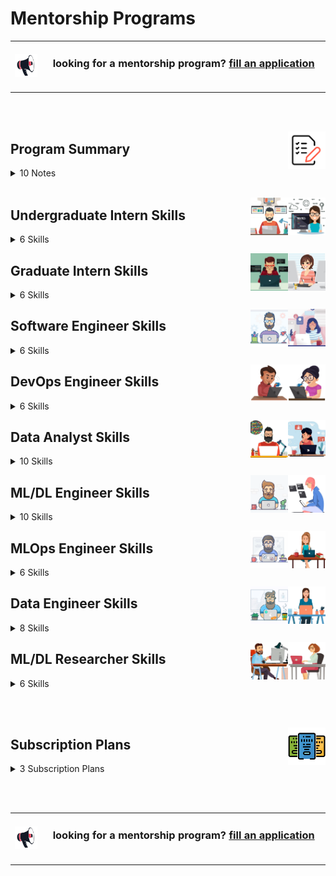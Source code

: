 # Mentorship Programs

<table>
    <tbody>
<tr>
<td align="center" width="10%"><a href="https://forms.gle/3rRZLvBtCusJZd6k9"><img src="/icons/announcement.png" width="100%"></img></a></td>
<td align="center" width="90%"><h3>looking for a mentorship program? <a href="https://forms.gle/3rRZLvBtCusJZd6k9">fill an application</a></h3><br></td>
</tr>
    </tbody>
</table>

<br><br>


<a href="/Mentorship-Programs/README.md"><img align="right" width="60" src="/icons/agenda.png"></img></a>

## Program Summary

<details>
<summary>10 Notes</summary>
<table>
    <tbody>
        <tr>
<td width="250px" align="left">01- Eligibility</td>
<td width="750px" align="left">Open to final-year bachelor's students, master's students, and junior to mid-level engineers with less than five years of experience.</td>
        </tr>
        <tr>
<td align="left">02- Job Titles & Skills</td>
<td align="left">The program consists of 8 job titles, each containing 8 key skills. Mentees can select only the job titles and skills that interest them.</td>
        </tr>
        <tr>
<td align="left">03- Skill Duration</td>
<td align="left">Each skill module lasts 4, or 8 weeks, based on the mentee’s availability and experience. The standard duration is 4 weeks.</td>
        </tr>
        <tr>
<td align="left">04- Job Title Duration</td>
<td align="left">Completing an entire job title takes 8, or 16 months, depending on the skill durations chosen.</td>
        </tr>
        <tr>
<td align="left">05- Break Flexibility</td>
<td align="left">Mentees can take breaks between skills for personal reasons or other commitments.</td>
        </tr>
        <tr>
<td align="left">06- Hands-On Learning</td>
<td align="left">Each skill includes educational projects, case studies, or problem-solving tasks that mentees must complete and submit.</td>
        </tr>
        <tr>
<td align="left">07- Profile Building</td>
<td align="left">Practical work contributes to building a strong professional portfolio showcasing applied expertise.</td>
        </tr>
        <tr>
<td align="left">08- Theoretical Support</td>
<td align="left">In addition to hands-on experience, mentees have access to courses, resources, and textbooks to deepen their understanding.</td>
        </tr>
        <tr>
<td align="left">09- Career Support</td>
<td align="left">After completing a job title's skills, mentees receive CV enhancement support and a mock interview to prepare for real-world opportunities.</td>
        </tr>
        <tr>
<td align="left">10- Personalized Learning</td>
<td align="left">The program adapts to the mentee’s pace, interests, and professional goals.</td>
        </tr>
    </tbody>
</table>
</details>

<br>

<a href="/Mentorship-Programs/README.md"><img align="right" width="60" src="/Interview-Preparation/logos/emp02.png"></img></a>
<a href="/Mentorship-Programs/README.md"><img align="right" width="60" src="/Interview-Preparation/logos/emp01.png"></img></a>

## Undergraduate Intern Skills

<details>
<summary>6 Skills</summary>
<table>
    <tbody>
        <tr>
<td width="500px" align="left">
<h3 align="left">01  Programming Language (C/C++/C#/Java)</h3>
* Introduction to Programming Paradigms, Setting Up the Development Environment, Data Types, Variables, and Constants, Operators and Expressions, Conditional Statements and Loops, Functions and Procedures, Arrays and String Handling, Pointers and References, Structures, Classes and Objects, Dynamic Memory Allocation and Garbage Collection, Recursion in Programming, Standard Libraries and API Usage, Introduction to OOP Concepts, Debugging and Code Optimization Techniques
<br><br>
<a href="/Mentorship-Programs/README.md"><img align="right" width="40" src="/logos/java.png"></img></a>
<a href="/Mentorship-Programs/README.md"><img align="right" width="40" src="/logos/csharp.png"></img></a>
<a href="/Mentorship-Programs/README.md"><img align="right" width="40" src="/logos/cpp.png"></img></a>
<a href="/Mentorship-Programs/README.md"><img align="right" width="40" src="/logos/c.png"></img></a>
<br><br><br>

* 8 <a href="/Software-Engineering-Educational-Projects/README.md">Educational Projects</a> (Multiplayer Games, Data Structure Libraries) 20+ Tasks per Project
* Skills {Player Interaction, Game Loop Implementation, State Management, User Input Handling, Debugging Techniques, Testing and Quality Assurance}
* Skills {Multiplayer Game Design, Matchmaking Algorithms, User Interface (UI) Design for Multiple Players, Scoring and Leaderboards Implementation, Debugging and Profiling Tools, Testing and Quality Assurance} <br>
<a href="/Software-Engineering-Educational-Projects/README.md"><img align="right" width="40" src="/Software-Engineering-Educational-Projects/logos/multiplayer-games.png"></img></a>
<a href="/Software-Engineering-Educational-Projects/README.md"><img align="right" width="40" src="/Software-Engineering-Educational-Projects/logos/data-structure-libraries.png"></img></a>
<br>

* 4 <a href="/Problem-Solving-Training/level-1/README.md">Problem Solving Phases</a> (HackerRank OJ Phases, LeetCode OJ Phases) 100+ Problems per Phase
* Skills {Arrays and Strings, Functions and Libraries, Implementation, Bit Manipulation, Math, String, Easy Problems} <br>
<a href="/Problem-Solving-Training/level-1/README.md"><img align="right" width="40" src="/Problem-Solving-Training/logos/hackerrank.png"></img></a>
<a href="/Problem-Solving-Training/level-1/README.md"><img align="right" width="40" src="/Problem-Solving-Training/logos/leetcode.png"></img></a>
<br>

* YouTube Courses<br> 
* <a href="/eLearning-Platform-Resources/freecodecamp-courses.md">freeCodeCamp Courses</a><br> 
* <a href="/eLearning-Platform-Resources/coursera-specializations.md">Coursera Courses</a><br> 
* Udemy Courses <br> 
</td>


<td width="500px" align="left">
<h3 align="left">02  Object-Oriented Programming</h3>
* Introduction to Object-Oriented Concepts, Classes and Objects: Structure and Syntax, Constructors and Destructors, Encapsulation and Data Hiding, Inheritance and Its Types, Method Overloading and Overriding, Polymorphism: Compile-time and Runtime, Abstraction and Abstract Classes, Interfaces and Multiple Inheritance, Static Members and Methods, Association, Aggregation, and Composition, Collections and Generic Classes, File Handling with Object Streams, Exception and Error Handling
<br><br>
<a href="/Mentorship-Programs/README.md"><img align="right" width="40" src="/logos/object-oriented-programming.png"></img></a>
<a href="/Mentorship-Programs/README.md"><img align="right" width="40" src="/logos/java.png"></img></a>
<a href="/Mentorship-Programs/README.md"><img align="right" width="40" src="/logos/csharp.png"></img></a>
<a href="/Mentorship-Programs/README.md"><img align="right" width="40" src="/logos/cpp.png"></img></a>
<a href="/Mentorship-Programs/README.md"><img align="right" width="40" src="/logos/c.png"></img></a>
<br><br><br>

* 8 <a href="/Software-Engineering-Educational-Projects/README.md">Educational Projects</a> (Multiplayer Games, Data Structure Libraries) 20+ Tasks per Project
* Skills {Player Interaction, Game Loop Implementation, State Management, User Input Handling, Debugging Techniques, Testing and Quality Assurance}
* Skills {Multiplayer Game Design, Matchmaking Algorithms, User Interface (UI) Design for Multiple Players, Scoring and Leaderboards Implementation, Debugging and Profiling Tools, Testing and Quality Assurance} <br>
<a href="/Software-Engineering-Educational-Projects/README.md"><img align="right" width="40" src="/Software-Engineering-Educational-Projects/logos/multiplayer-games.png"></img></a>
<a href="/Software-Engineering-Educational-Projects/README.md"><img align="right" width="40" src="/Software-Engineering-Educational-Projects/logos/data-structure-libraries.png"></img></a>
<br>

* 4 <a href="/Problem-Solving-Training/level-1/README.md">Problem Solving Phases</a> (HackerRank OJ Phases, LeetCode OJ Phases) 100+ Problems per Phase
* Skills {Arrays and Strings, Functions and Libraries, Implementation, Bit Manipulation, Math, String, Easy Problems} <br>
<a href="/Problem-Solving-Training/level-1/README.md"><img align="right" width="40" src="/Problem-Solving-Training/logos/hackerrank.png"></img></a>
<a href="/Problem-Solving-Training/level-1/README.md"><img align="right" width="40" src="/Problem-Solving-Training/logos/leetcode.png"></img></a>
<br>

* YouTube Courses <br> 
* <a href="/eLearning-Platform-Resources/freecodecamp-courses.md">freeCodeCamp Courses</a><br> 
* <a href="/eLearning-Platform-Resources/coursera-specializations.md">Coursera Courses</a><br> 
* Udemy Courses <br> 
</td>
        </tr>
        <tr>
<td width="500px" align="left">
<h3 align="left">03  Linear Data Structures</h3>
* Introduction to Linear Data Structures, 
Arrays: Operations and Implementation, Strings as Linear Data Structures, Linked Lists: Singly, Doubly and Circular Linked Lists, Stack: Array and Linked List Implementations, Queue: Array and Linked List Implementations, Circular Queue and Double-Ended Queue (Deque), Complexity Analysis of Linear Data Structures, Memory Management in Linear Structures, Recursion in Linear Data Structures
<br><br>
<a href="/Mentorship-Programs/README.md"><img align="right" width="40" src="/logos/data-structures.png"></img></a>
<a href="/Mentorship-Programs/README.md"><img align="right" width="40" src="/logos/java.png"></img></a>
<a href="/Mentorship-Programs/README.md"><img align="right" width="40" src="/logos/csharp.png"></img></a>
<a href="/Mentorship-Programs/README.md"><img align="right" width="40" src="/logos/cpp.png"></img></a>
<a href="/Mentorship-Programs/README.md"><img align="right" width="40" src="/logos/c.png"></img></a>
<br><br><br>

* 8 <a href="/Software-Engineering-Educational-Projects/README.md">Educational Projects</a> (Multiplayer Games, Data Structure Libraries) 20+ Tasks per Project
* Skills {Data Structures, Abstract Data Types (ADTs), Algorithms, Complexity Analysis (Big O Notation), Memory Management, Modular Programming, Unit Testing, Code Documentation, Library Design Principles, Performance Optimization}
* Skills {Complex Data Structures and Algorithms, Data Structure and Algorithms Optimization, Memory Management Techniques, Complexity Analysis, Testing and Benchmarking, Documentation of Complex Structures}
<a href="/Software-Engineering-Educational-Projects/README.md"><img align="right" width="40" src="/Software-Engineering-Educational-Projects/logos/multiplayer-games.png"></img></a>
<a href="/Software-Engineering-Educational-Projects/README.md"><img align="right" width="40" src="/Software-Engineering-Educational-Projects/logos/data-structure-libraries.png"></img></a>
<br>

* 4 <a href="/Problem-Solving-Training/level-2/README.md">Problem Solving Phases</a> (HackerRank OJ Phases, LeetCode OJ Phases) 100+ Problems per Phase
* Skills {Array and Linked List, Stack and Queue, Binary Tree, Strings, Bit Manipulation, Implementation. Warmup and Recursion, Sorting, Search, Math Fundamentals, Queue and Deque, Heap Tree, Hash Table, Binary Search, Sorting, Greedy, Breadth/Depth First Search, Graph, Backtracking} <br>
<a href="/Problem-Solving-Training/level-2/README.md"><img align="right" width="40" src="/Problem-Solving-Training/logos/hackerrank.png"></img></a>
<a href="/Problem-Solving-Training/level-2/README.md"><img align="right" width="40" src="/Problem-Solving-Training/logos/leetcode.png"></img></a>
<br>

* YouTube Courses <br> 
* <a href="/eLearning-Platform-Resources/freecodecamp-courses.md">freeCodeCamp Courses</a><br> 
* <a href="/eLearning-Platform-Resources/coursera-specializations.md">Coursera Courses</a><br> 
* Udemy Courses <br> 
</td>


<td width="500px" align="left">
<h3 align="left">04  Non-Linear Data Structures</h3>
* Introduction to Non-Linear Data Structures, Trees: Basic Terminologies and Types, Binary Tree: Structure, Traversals (Pre, In, Post-Order), Binary Search Tree (BST): Insertion, Deletion, Search, AVL Tree, Red Black Tree: Balancing, Rotations, Heaps: Max-Heap, Min-Heap, Trie Data Structure and Applications, Introduction to Graph Theory and Representations, Depth-First Search (DFS) and Breadth-First Search (BFS), Applications of Trees and Graphs, Disjoint Set (Union-Find) 
<br><br>
<a href="/Mentorship-Programs/README.md"><img align="right" width="40" src="/logos/data-structures.png"></img></a>
<a href="/Mentorship-Programs/README.md"><img align="right" width="40" src="/logos/java.png"></img></a>
<a href="/Mentorship-Programs/README.md"><img align="right" width="40" src="/logos/csharp.png"></img></a>
<a href="/Mentorship-Programs/README.md"><img align="right" width="40" src="/logos/cpp.png"></img></a>
<a href="/Mentorship-Programs/README.md"><img align="right" width="40" src="/logos/c.png"></img></a>
<br><br><br>

* 8 <a href="/Software-Engineering-Educational-Projects/README.md">Educational Projects</a> (Multiplayer Games, Data Structure Libraries) 20+ Tasks per Project
* Skills {Data Structures, Abstract Data Types (ADTs), Algorithms, Complexity Analysis (Big O Notation), Memory Management, Modular Programming, Unit Testing, Code Documentation, Library Design Principles, Performance Optimization}
* Skills {Complex Data Structures and Algorithms, Data Structure and Algorithms Optimization, Memory Management Techniques, Complexity Analysis, Testing and Benchmarking, Documentation of Complex Structures}
<a href="/Software-Engineering-Educational-Projects/README.md"><img align="right" width="40" src="/Software-Engineering-Educational-Projects/logos/multiplayer-games.png"></img></a>
<a href="/Software-Engineering-Educational-Projects/README.md"><img align="right" width="40" src="/Software-Engineering-Educational-Projects/logos/data-structure-libraries.png"></img></a>
<br>

* 4 <a href="/Problem-Solving-Training/level-2/README.md">Problem Solving Phases</a> (HackerRank OJ Phases, LeetCode OJ Phases) 100+ Problems per Phase
* Skills {Array and Linked List, Stack and Queue, Binary Tree, Strings, Bit Manipulation, Implementation. Warmup and Recursion, Sorting, Search, Math Fundamentals, Queue and Deque, Heap Tree, Hash Table, Binary Search, Sorting, Greedy, Breadth/Depth First Search, Graph, Backtracking} <br>
<a href="/Problem-Solving-Training/level-2/README.md"><img align="right" width="40" src="/Problem-Solving-Training/logos/hackerrank.png"></img></a>
<a href="/Problem-Solving-Training/level-2/README.md"><img align="right" width="40" src="/Problem-Solving-Training/logos/leetcode.png"></img></a>
<br>

* YouTube Courses <br> 
* <a href="/eLearning-Platform-Resources/freecodecamp-courses.md">freeCodeCamp Courses</a><br> 
* <a href="/eLearning-Platform-Resources/coursera-specializations.md">Coursera Courses</a><br> 
* Udemy Courses <br> 
</td>
        </tr>
        <tr>
<td width="500px" align="left">
<h3 align="left">05  Basic Algorithms Analysis & Design</h3>
* Introduction to Algorithms and Their Classifications, Time and Space Complexity: Big O, Ω, Θ Notations, Recursion and Recursive Algorithm Analysis, Divide and Conquer Approach, Sorting Algorithms: Bubble, Selection, Insertion, Advanced Sorting: Merge Sort, Quick Sort, Heap Sort, Searching Algorithms: Linear and Binary Search, Hashing Techniques and Collision Handling, Greedy Algorithms: Basics and Examples, Dynamic Programming: Principle and Examples, Backtracking: Concepts and Classic Problems, Branch and Bound Technique, Algorithm Design Strategies Overview, Complexity Classes: P, NP, NP-Complete, NP-Hard
<br><br>
<a href="/Mentorship-Programs/README.md"><img align="right" width="40" src="/logos/algorithms-analysis.png"></img></a>
<a href="/Mentorship-Programs/README.md"><img align="right" width="40" src="/logos/java.png"></img></a>
<a href="/Mentorship-Programs/README.md"><img align="right" width="40" src="/logos/csharp.png"></img></a>
<a href="/Mentorship-Programs/README.md"><img align="right" width="40" src="/logos/cpp.png"></img></a>
<a href="/Mentorship-Programs/README.md"><img align="right" width="40" src="/logos/c.png"></img></a>
<br><br><br>

* 8 <a href="/Software-Engineering-Educational-Projects/README.md">Educational Projects</a> (Algorithmic Quest Games) 20+ Tasks per Project
* Skills {Player Interaction, Game Loop Implementation, State Management, User Input Handling, Debugging Techniques, Testing and Quality Assurance}
* Skills {Algorithm Design and Analysis, Puzzle and Challenge Creation, Game Mechanics Implementation, User Interface (UI) Design for Quests, Randomization Techniques, Game State Management, Feedback Mechanisms, Testing and Debugging Techniques}
<a href="/Software-Engineering-Educational-Projects/README.md"><img align="right" width="40" src="/Software-Engineering-Educational-Projects/logos/multiplayer-games.png"></img></a>
<a href="/Software-Engineering-Educational-Projects/README.md"><img align="right" width="40" src="/Software-Engineering-Educational-Projects/logos/algorithmic-quest-games.png"></img></a>
<br>

* 4 <a href="/Problem-Solving-Training/level-3/README.md">Problem Solving Phases</a> (HackerRank OJ Phases, LeetCode OJ Phases) 100+ Problems per Phase
* Skills {Number Theory, Combinatorics, Algebra, Geometry, Probability, Graph Theory, Greedy, Dynamic Programming, Implementation, Binary Search, Sorting, Breadth First Search, Depth First Search, Backtracking, String} <br>
<a href="/Problem-Solving-Training/level-3/README.md"><img align="right" width="40" src="/Problem-Solving-Training/logos/hackerrank.png"></img></a>
<a href="/Problem-Solving-Training/level-3/README.md"><img align="right" width="40" src="/Problem-Solving-Training/logos/leetcode.png"></img></a>
<br>

* YouTube Courses <br> 
* <a href="/eLearning-Platform-Resources/freecodecamp-courses.md">freeCodeCamp Courses</a><br> 
* <a href="/eLearning-Platform-Resources/coursera-specializations.md">Coursera Courses</a><br> 
* Udemy Courses <br> 
</td>


<td width="500px" align="left">
<h3 align="left">06  Graph Algorithms Analysis & Design</h3>
* Introduction to Graph Theory and Terminologies, Graph Representation Techniques (Matrix, List, Edge List), Depth-First Search (DFS) with Applications, Breadth-First Search (BFS) with Applications, Topological Sorting of Directed Acyclic Graphs (DAG), Minimum Spanning Trees: Kruskal's and Prim's Algorithms, Dijkstra's Algorithm for Single Source Shortest Path, Bellman-Ford Algorithm and Negative Weights, Floyd-Warshall Algorithm for All-Pairs Shortest Path, A* Search Algorithm, Network Flow Algorithms: Ford-Fulkerson Method, Strongly Connected Components, Articulation Points and Bridges in Graphs, Disjoint Set (Union-Find) 
<br><br>
<a href="/Mentorship-Programs/README.md"><img align="right" width="40" src="/logos/algorithms-analysis.png"></img></a>
<a href="/Mentorship-Programs/README.md"><img align="right" width="40" src="/logos/java.png"></img></a>
<a href="/Mentorship-Programs/README.md"><img align="right" width="40" src="/logos/csharp.png"></img></a>
<a href="/Mentorship-Programs/README.md"><img align="right" width="40" src="/logos/cpp.png"></img></a>
<a href="/Mentorship-Programs/README.md"><img align="right" width="40" src="/logos/c.png"></img></a>
<br><br><br>

* 8 <a href="/Software-Engineering-Educational-Projects/README.md">Educational Projects</a> (Algorithmic Quest Games) 20+ Tasks per Project
* Skills {Player Interaction, Game Loop Implementation, State Management, User Input Handling, Debugging Techniques, Testing and Quality Assurance}
* Skills {Algorithm Design and Analysis, Puzzle and Challenge Creation, Game Mechanics Implementation, User Interface (UI) Design for Quests, Randomization Techniques, Game State Management, Feedback Mechanisms, Testing and Debugging Techniques}
<a href="/Software-Engineering-Educational-Projects/README.md"><img align="right" width="40" src="/Software-Engineering-Educational-Projects/logos/multiplayer-games.png"></img></a>
<a href="/Software-Engineering-Educational-Projects/README.md"><img align="right" width="40" src="/Software-Engineering-Educational-Projects/logos/algorithmic-quest-games.png"></img></a>
<br>

* 4 <a href="/Problem-Solving-Training/level-3/README.md">Problem Solving Phases</a> (HackerRank OJ Phases, LeetCode OJ Phases) 100+ Problems per Phase
* Skills {Number Theory, Combinatorics, Algebra, Geometry, Probability, Graph Theory, Greedy, Dynamic Programming, Implementation, Binary Search, Sorting, Breadth First Search, Depth First Search, Backtracking, String} <br>
<a href="/Problem-Solving-Training/level-3/README.md"><img align="right" width="40" src="/Problem-Solving-Training/logos/hackerrank.png"></img></a>
<a href="/Problem-Solving-Training/level-3/README.md"><img align="right" width="40" src="/Problem-Solving-Training/logos/leetcode.png"></img></a>
<br>

* YouTube Courses <br> 
* <a href="/eLearning-Platform-Resources/freecodecamp-courses.md">freeCodeCamp Courses</a><br> 
* <a href="/eLearning-Platform-Resources/coursera-specializations.md">Coursera Courses</a><br> 
* Udemy Courses <br> 
</td>
        </tr>
    </tbody>
</table>
</details>


<a href="/Mentorship-Programs/README.md"><img align="right" width="60" src="/Interview-Preparation/logos/emp06.png"></img></a>
<a href="/Mentorship-Programs/README.md"><img align="right" width="60" src="/Interview-Preparation/logos/emp05.png"></img></a>

## Graduate Intern Skills

<details>
<summary>6 Skills</summary>
<table>
    <tbody>
        <tr>
<td width="500px" align="left">
<h3 align="left">01  Operating Systems & Bash Scripting</h3>
* Processes, Threads, Scheduling, Memory Management, Virtual Memory, File Systems, I/O Management, Multitasking, Shell Commands, Bash Scripts. <br> 
<br>
* 8 <a href="/Software-Engineering-Educational-Projects/README.md">Educational Projects</a> (Operating System and Parallel Computing Apps)<br> 
* YouTube Courses <br> 
* <a href="/eLearning-Platform-Resources/freecodecamp-courses.md">freeCodeCamp Courses</a><br> 
* <a href="/eLearning-Platform-Resources/coursera-specializations.md">Coursera Courses</a><br> 
* Udemy Courses <br> 
</td>
<td width="500px" align="left">
<h3 align="left">02  Parallel Processing and Computing</h3>
* Concurrency, Threads, Locks, GPU, Synchronization, Parallelism, Multithreading, Multiprocessing, Distributed Computing, Load Balancing, Task Scheduling. <br> 
<br>
* 8 <a href="/Software-Engineering-Educational-Projects/README.md">Educational Projects</a> (Operating System and Parallel Computing Apps)<br> 
* YouTube Courses <br> 
* <a href="/eLearning-Platform-Resources/freecodecamp-courses.md">freeCodeCamp Courses</a><br> 
* <a href="/eLearning-Platform-Resources/coursera-specializations.md">Coursera Courses</a><br> 
* Udemy Courses <br> 
</td>
        </tr>
        <tr>
<td width="500px" align="left">
<h3 align="left">03  Graphical User Interface (GUI)</h3>
* GUI Concepts, Windows, Icons, Menus, Pointers (WIMP), Event-Driven Programming, Widgets & Controls, Buttons, Labels, Text Fields, Dialog Boxes & Tooltips, Menus & Toolbars, Tabs & Panels, Forms & Input Validation, Event Handling, State Management, Drawing & Rendering, Animation & Transitions. <br> 
<br>
* 8 <a href="/Software-Engineering-Educational-Projects/README.md">Educational Projects</a> (Multiplayer Games, Algorithmic Quest Games, Operating System and Parallel Computing Apps)<br> 
* YouTube Courses <br> 
* <a href="/eLearning-Platform-Resources/freecodecamp-courses.md">freeCodeCamp Courses</a><br> 
* <a href="/eLearning-Platform-Resources/coursera-specializations.md">Coursera Courses</a><br> 
* Udemy Courses <br> 
</td>
<td width="500px" align="left">
<h3 align="left">04  Unit Testing and Package Manager</h3>
* Test-driven development (TDD),  test suites, assertions, mocking, stubbing, fixtures, test coverage, regression testing, edge cases, black-box testing, white-box testing, integration testing, frameworks (JUnit, PyTest, Mocha, Jest, NUnit), automated testing, debugging. <br> 
<br>
* 8 <a href="/Software-Engineering-Educational-Projects/README.md">Educational Projects</a> (Multiplayer Games, Algorithmic Quest Games, Operating System and Parallel Computing Apps)<br> 
* YouTube Courses <br> 
* <a href="/eLearning-Platform-Resources/freecodecamp-courses.md">freeCodeCamp Courses</a><br> 
* <a href="/eLearning-Platform-Resources/coursera-specializations.md">Coursera Courses</a><br> 
* Udemy Courses <br> 
</td>
        </tr>
        <tr>
<td width="500px" align="left">
<h3 align="left">05  SQL/NoSQL Databases Fundamentals</h3>
* Relational databases, SQL, NoSQL, CRUD, indexing, normalization, denormalization, joins, stored procedures, views, triggers, partitioning, replication, sharding, backup, recovery, query optimization, performance tuning, database engines. <br> 
<br>
* 8 <a href="/Software-Engineering-Educational-Projects/README.md">Educational Projects</a> (Object-Oriented and Database Systems Apps)<br> 
* YouTube Courses <br> 
* <a href="/eLearning-Platform-Resources/freecodecamp-courses.md">freeCodeCamp Courses</a><br> 
* <a href="/eLearning-Platform-Resources/coursera-specializations.md">Coursera Courses</a><br> 
* Udemy Courses <br> 
</td>
<td width="500px" align="left">
<h3 align="left">06  Database Design Fundamentals</h3>
* Entity-relationship (ER) diagrams, schemas, tables, attributes, primary keys, foreign keys, composite keys, normalization forms, relationships, constraints, data modeling, data integrity, cascading updates/deletes, indexing strategies, performance considerations. <br> 
<br>
* 8 <a href="/Software-Engineering-Educational-Projects/README.md">Educational Projects</a> (Object-Oriented and Database Systems Apps)<br> 
* YouTube Courses <br> 
* <a href="/eLearning-Platform-Resources/freecodecamp-courses.md">freeCodeCamp Courses</a><br> 
* <a href="/eLearning-Platform-Resources/coursera-specializations.md">Coursera Courses</a><br> 
* Udemy Courses <br> 
</td>
        </tr>
    </tbody>
</table>
</details>


<a href="/Mentorship-Programs/README.md"><img align="right" width="60" src="/Interview-Preparation/logos/emp10.png"></img></a>
<a href="/Mentorship-Programs/README.md"><img align="right" width="60" src="/Interview-Preparation/logos/emp09.png"></img></a>

## Software Engineer Skills

<details>
<summary>6 Skills</summary>
<table>
    <tbody>
        <tr>
<td width="500px" align="left">
<h3 align="left">01  Object-Oriented Design</h3>
* Design Principles, Design Patterns, UML Diagrams, Abstraction, Encapsulation, Inheritance, Polymorphism, Interface Design, Cohesion, Coupling, Dependency Injection, Architectural Patterns. <br> 
<br>
<br>
* 8 <a href="/Software-Engineering-Educational-Projects/README.md">Educational Projects</a> (Multiplayer Games, Algorithmic Quest Games, Operating System and Parallel Computing Apps)<br> 
* YouTube Courses <br> 
* <a href="/eLearning-Platform-Resources/freecodecamp-courses.md">freeCodeCamp Courses</a><br> 
* <a href="/eLearning-Platform-Resources/coursera-specializations.md">Coursera Courses</a><br> 
* Udemy Courses <br> 
</td>
<td width="500px" align="left">
<h3 align="left">02  Code Review and Refactoring</h3>
* Clean Code, Modularity, Readability, Code Smells, Dead Code Removal, Duplicate Code Elimination, Cyclomatic Complexity, Performance Improvement, Maintainability, Removing Technical Debt, Improving Architecture. <br> 
<br>
* 8 <a href="/Software-Engineering-Educational-Projects/README.md">Educational Projects</a> (Multiplayer Games, Algorithmic Quest Games, Operating System and Parallel Computing Apps)<br> 
* YouTube Courses <br> 
* <a href="/eLearning-Platform-Resources/freecodecamp-courses.md">freeCodeCamp Courses</a><br> 
* <a href="/eLearning-Platform-Resources/coursera-specializations.md">Coursera Courses</a><br> 
* Udemy Courses <br> 
</td>
        </tr>
        <tr>
<td width="500px" align="left">
<h3 align="left">03  Advanced Data Structures</h3>
* Tries, B/B+ Tree, K-D Tree, Treap Tree, Skip List, Interval Tree, Segment Tree, Binary Indexed Tree, Suffix Array, Suffix Tree, Suffix Automaton. <br> 
* 200+ Problems on: Linear and Non-linear DS, Strings, Dynamic Programming, Greedy, Graph Theory, Mathematics, Number Theory, Combinatorics, Geometry, Probability <br> 
<br>
* 8 <a href="/Software-Engineering-Educational-Projects/README.md">Educational Projects</a> (Data Structure Libraries, Advanced Data Structure Libraries)<br> 
* 4 <a href="/Problem-Solving-Training/level-4/README.md">Problem Solving Phases</a><br>
* YouTube Courses <br> 
* <a href="/eLearning-Platform-Resources/freecodecamp-courses.md">freeCodeCamp Courses</a><br> 
* <a href="/eLearning-Platform-Resources/coursera-specializations.md">Coursera Courses</a><br> 
* Udemy Courses <br> 
</td>
<td width="500px" align="left">
<h3 align="left">04  Advanced Algorithms Analysis & Design</h3>
* Dynamic Programming, Divide and Conquer, Greedy Algorithms, Backtracking, Geometric Algorithms, Graph Algorithms. <br> 
* 200+ Problems on: Array, Stack, Queue, Deque, Binary Tree, Heap Tree, Hash Table, Breadth/Depth First Search, Backtracking, Binary Search, Greedy, Bit Manipulation, Sorting, Math, String, Dynamic Programming. <br> 
<br>
* 8 <a href="/Software-Engineering-Educational-Projects/README.md">Educational Projects</a> (Data Structure Libraries, Advanced Data Structure Libraries)<br> 
* 4 <a href="/Problem-Solving-Training/level-4/README.md">Problem Solving Phases</a><br>
* YouTube Courses <br> 
* <a href="/eLearning-Platform-Resources/freecodecamp-courses.md">freeCodeCamp Courses</a><br> 
* <a href="/eLearning-Platform-Resources/coursera-specializations.md">Coursera Courses</a><br> 
* Udemy Courses <br> 
</td>
        </tr>
        <tr>
<td width="500px" align="left">
<h3 align="left">05  System Design Principles</h3>
* coming soon <br> 
<br>
</td>
<td width="500px" align="left">
<h3 align="left">06  Microservices Architecture Fundamentals</h3>
* coming soon <br> 
<br>
</td>
        </tr>
    </tbody>
</table>
</details>


<a href="/Mentorship-Programs/README.md"><img align="right" width="60" src="/Interview-Preparation/logos/emp12.png"></img></a>
<a href="/Mentorship-Programs/README.md"><img align="right" width="60" src="/Interview-Preparation/logos/emp11.png"></img></a>

## DevOps Engineer Skills

<details>
<summary>6 Skills</summary>
<table>
    <tbody>
        <tr>
<td width="500px" align="left">
<h3 align="left">01  Git and Shell Foundations</h3>
* Git Basics, Version History, Branches, Merge/Rebase Branch, Pull/Push Commits, Resolving Conflicts, File Management, File Content, Permissions, Networking, Process Management, Disk Management, Archiving. <br> 
<br>
* 8 <a href="/Software-Engineering-Educational-Projects/README.md">Educational Projects</a><br> 
* YouTube Courses <br> 
* <a href="/eLearning-Platform-Resources/freecodecamp-courses.md">freeCodeCamp Courses</a><br> 
* <a href="/eLearning-Platform-Resources/coursera-specializations.md">Coursera Courses</a><br> 
* <a href="/eLearning-Platform-Resources/google-specializations.md">Google Cloud Courses</a><br> 
* Udemy Courses <br> 
</td>
<td width="500px" align="left">
<h3 align="left">02  Docker and Kubernetes Foundations</h3>
* Foundations of Containerization and Virtualization, Docker Containers, Docker Images, Docker Compose, Deploying Software on Kubernetes, Data Engineering and MLOps, Networking in Docker and Kubernetes. <br> 
<br>
* 8 <a href="/Software-Engineering-Educational-Projects/README.md">Educational Projects</a><br> 
* YouTube Courses <br> 
* <a href="/eLearning-Platform-Resources/freecodecamp-courses.md">freeCodeCamp Courses</a><br> 
* <a href="/eLearning-Platform-Resources/coursera-specializations.md">Coursera Courses</a><br> 
* <a href="/eLearning-Platform-Resources/google-specializations.md">Google Cloud Courses</a><br> 
* Udemy Courses <br> 
</td>
        </tr>
        <tr>
<td width="500px" align="left">
<h3 align="left">03  Building APIs in C#/Java</h3>
* RESTful API Concepts, HTTP Methods (GET, POST, PUT, DELETE), Status Codes & Headers, Request/Response Cycle, Routing & Endpoints, URL Parameters & Query Strings, Request Parsing, JSON Serialization/Deserialization, Middleware & Hooks
Input Validation, Data Models & Schemas, Form Data & Multipart Handling, File Upload/Download, API Keys, JWT (JSON Web Tokens), OAuth2, Role-Based Access Control (RBAC), Unit/Integration Testing, API Testing Tools (Postman, curl, HTTPie), Swagger/OpenAPI Documentation, Caching & Rate Limiting, API Versioning, Environment Variables & Config, Containerization (Docker), CI/CD for API Deployment. <br> 
<br>
* 8 <a href="/Software-Engineering-Educational-Projects/README.md">Educational Projects</a><br> 
* YouTube Courses <br> 
* <a href="/eLearning-Platform-Resources/freecodecamp-courses.md">freeCodeCamp Courses</a><br> 
* <a href="/eLearning-Platform-Resources/coursera-specializations.md">Coursera Courses</a><br> 
* <a href="/eLearning-Platform-Resources/google-specializations.md">Google Cloud Courses</a><br> 
* Udemy Courses <br> 
</td>
<td width="500px" align="left">
<h3 align="left">04  Software Engineering in Production</h3>
* Reliability & Availability, Scalability & Performance, Maintainability & Observability, Backward Compatibility, Fault Tolerance, Microservices Architecture, Monolith vs Distributed Systems, API Design (REST/gRPC), Design Patterns, Service-Oriented Architecture (SOA), Infrastructure as Code (Terraform, CloudFormation), Containerization (Docker), Orchestration (Kubernetes), Blue-Green / Canary Deployments, Rollback Strategy, Logging (Structured Logs, Log Rotation), Metrics (Latency, Throughput, Error Rate), Tracing (OpenTelemetry, Jaeger), Alerting (Prometheus, Grafana, PagerDuty), Health Checks. <br> 
<br>
<br>
* 8 <a href="/Software-Engineering-Educational-Projects/README.md">Educational Projects</a><br> 
* YouTube Courses <br> 
* <a href="/eLearning-Platform-Resources/freecodecamp-courses.md">freeCodeCamp Courses</a><br> 
* <a href="/eLearning-Platform-Resources/coursera-specializations.md">Coursera Courses</a><br> 
* <a href="/eLearning-Platform-Resources/google-specializations.md">Google Cloud Courses</a><br> 
* Udemy Courses <br> 
</td>
        </tr>
        <tr>
<td width="500px" align="left">
<h3 align="left">05  Cloud Computing (AWS)</h3>
* coming soon <br> 
</td>
<td width="500px" align="left">
<h3 align="left">06  Cloud Computing (Microsoft Azure)</h3>
* coming soon <br> 
</td>
        </tr>
    </tbody>
</table>
</details>


<a href="/Mentorship-Programs/README.md"><img align="right" width="60" src="/Interview-Preparation/logos/emp16.png"></img></a>
<a href="/Mentorship-Programs/README.md"><img align="right" width="60" src="/Interview-Preparation/logos/emp15.png"></img></a>

## Data Analyst Skills

<details>
<summary>10 Skills</summary>
<table>
    <tbody>
        <tr>
<td width="500px" align="left">
<h3 align="left">01  Python/R Programming</h3>
* Data Types, Conditions, Loops, Functions, Modules, Packages, OOP Concepts, Exception Handling, File Handling, Debugging, Unit Testing, Data Serialization. <br> 
<br>
* 4 <a href="/Data-Science-Case-Studies/level-2.md">Case Studies</a><br> 
* YouTube Courses <br> 
* <a href="/eLearning-Platform-Resources/freecodecamp-courses.md">freeCodeCamp Courses</a><br> 
* <a href="/eLearning-Platform-Resources/datacamp-tracks.md">DataCamp Courses</a><br> 
* <a href="/eLearning-Platform-Resources/coursera-specializations.md">Coursera Courses</a><br> 
* Udemy Courses <br> 
</td>
<td width="500px" align="left">
<h3 align="left">02  Statistics Fundamentals</h3>
* Descriptive Statistics, Probability Distributions, Hypothesis Testing, Sampling Techniques, Experimental Design, A/B Testing, Statistical Inference, Bayesian Statistics. <br>
<br>
* 4 <a href="/Data-Science-Case-Studies/level-2.md">Case Studies</a><br> 
* YouTube Courses <br> 
* <a href="/eLearning-Platform-Resources/freecodecamp-courses.md">freeCodeCamp Courses</a><br> 
* <a href="/eLearning-Platform-Resources/datacamp-tracks.md">DataCamp Courses</a><br> 
* <a href="/eLearning-Platform-Resources/coursera-specializations.md">Coursera Courses</a><br> 
* Udemy Courses <br> 
</td>
        </tr>
        <tr>
<td width="500px" align="left">
<h3 align="left">03  Data Wrangling and Manipulation</h3>
* NumPy, Pandas, Cleaning Data, Filtering and Selecting Data, Reshaping Data, Joining Data, Grouping and Aggregating Data, Pivoting Data, Dates and Times Data. <br> 
<br>
* 4 <a href="/Data-Science-Case-Studies/level-2.md">Case Studies</a><br> 
* YouTube Courses <br> 
* <a href="/eLearning-Platform-Resources/freecodecamp-courses.md">freeCodeCamp Courses</a><br> 
* <a href="/eLearning-Platform-Resources/datacamp-tracks.md">DataCamp Courses</a><br> 
* <a href="/eLearning-Platform-Resources/coursera-specializations.md">Coursera Courses</a><br> 
* Udemy Courses <br> 
</td>
<td width="500px" align="left">
<h3 align="left">04  Data Visualization</h3>
* Matplotlib, Seaborn, Visualizing Geospatial Data, Visualizing Time Series Data, Customising Plots, Plot Numerical and Categorical Features. <br> 
<br>
* 4 <a href="/Data-Science-Case-Studies/level-2.md">Case Studies</a><br> 
* YouTube Courses <br> 
* <a href="/eLearning-Platform-Resources/freecodecamp-courses.md">freeCodeCamp Courses</a><br> 
* <a href="/eLearning-Platform-Resources/datacamp-tracks.md">DataCamp Courses</a><br> 
* <a href="/eLearning-Platform-Resources/coursera-specializations.md">Coursera Courses</a><br> 
* Udemy Courses <br> 
</td>
        </tr>
        <tr>
<td width="500px" align="left">
<h3 align="left">05  Feature Engineering and Selection</h3>
* One-hot Encoding, Bin/Encode Feature, Scale Feature, Transform Feature, Variance Threshold, K Best Features, Features by Significance, Features by Model. <br> 
<br>
* 4 <a href="/Data-Science-Case-Studies/level-2.md">Case Studies</a><br> 
* YouTube Courses <br> 
* <a href="/eLearning-Platform-Resources/freecodecamp-courses.md">freeCodeCamp Courses</a><br> 
* <a href="/eLearning-Platform-Resources/datacamp-tracks.md">DataCamp Courses</a><br> 
* <a href="/eLearning-Platform-Resources/coursera-specializations.md">Coursera Courses</a><br> 
* Udemy Courses <br> 
</td>
<td width="500px" align="left">
<h3 align="left">06  Outlier and Imbalanced Data Handling</h3>
* Boxplot, Modified Z-Score, Isolation Forest, Local Factor, DBSCAN, k-Means Outlier Detection, SMOTE, Borderline SMOTE, SMOTE ENN, SMOTE Tomek Oversampling. <br> 
<br>
* 4 <a href="/Data-Science-Case-Studies/level-2.md">Case Studies</a><br> 
* YouTube Courses <br> 
* <a href="/eLearning-Platform-Resources/freecodecamp-courses.md">freeCodeCamp Courses</a><br> 
* <a href="/eLearning-Platform-Resources/datacamp-tracks.md">DataCamp Courses</a><br> 
* <a href="/eLearning-Platform-Resources/coursera-specializations.md">Coursera Courses</a><br> 
* Udemy Courses <br> 
</td>
        </tr>
        <tr>
<td width="500px" align="left">
<h3 align="left">07  SQL/NoSQL Databases Fundamentals</h3>
* Basic Syntax, Data Definition Language, Data Manipulation Language, Querying Data, Joins, Aggregating Data, Subqueries and Nested Queries. <br> 
<br>
* 4 <a href="/Data-Science-Case-Studies/level-1.md">Case Studies</a><br> 
* YouTube Courses <br> 
* <a href="/eLearning-Platform-Resources/freecodecamp-courses.md">freeCodeCamp Courses</a><br> 
* <a href="/eLearning-Platform-Resources/datacamp-tracks.md">DataCamp Courses</a><br> 
* <a href="/eLearning-Platform-Resources/coursera-specializations.md">Coursera Courses</a><br> 
* Udemy Courses <br> 
</td>
<td width="500px" align="left">
<h3 align="left">08  Google Sheets and Excel Fundamentals</h3>
* Formulas, Pivot Tables, Charts, Conditional Formatting, Data Preparation, Data Visualization, Error and Uncertainty. <br> 
<br>
<br>
* 4 <a href="/Data-Science-Case-Studies/level-1.md">Case Studies</a><br> 
* YouTube Courses <br> 
* <a href="/eLearning-Platform-Resources/freecodecamp-courses.md">freeCodeCamp Courses</a><br> 
* <a href="/eLearning-Platform-Resources/datacamp-tracks.md">DataCamp Courses</a><br> 
* <a href="/eLearning-Platform-Resources/coursera-specializations.md">Coursera Courses</a><br> 
* Udemy Courses <br> 
</td>
        </tr>
        <tr>
<td width="500px" align="left">
<h3 align="left">09  Dashboard Development using PowerBI</h3>
* coming soon <br> 
<br>
</td>
<td width="500px" align="left">
<h3 align="left">10  Dashboard Development using Tableau</h3>
* coming soon <br> 
<br>
</td>
        </tr>
    </tbody>
</table>
</details>


<a href="/Mentorship-Programs/README.md"><img align="right" width="60" src="/Interview-Preparation/logos/emp18.png"></img></a>
<a href="/Mentorship-Programs/README.md"><img align="right" width="60" src="/Interview-Preparation/logos/emp17.png"></img></a>

## ML/DL Engineer Skills

<details>
<summary>10 Skills</summary>
<table>
    <tbody>
        <tr>
<td width="500px" align="left">
<h3 align="left">01  Supervised Machine Learning</h3>
* Linear Models, Neighbors Models, Tree Models,     Ensemble Models, SVM Models, Neural Networks Models, by Scikit-learn. <br> 
<br>
* 4 <a href="/Data-Science-Case-Studies/level-3.md">Case Studies</a><br> 
* YouTube Courses <br> 
* <a href="/eLearning-Platform-Resources/freecodecamp-courses.md">freeCodeCamp Courses</a><br> 
* <a href="/eLearning-Platform-Resources/datacamp-tracks.md">DataCamp Courses</a><br> 
* <a href="/eLearning-Platform-Resources/coursera-specializations.md">Coursera Courses</a><br> 
* <a href="/eLearning-Platform-Resources/deeplearningai-specializations.md">DeepLearning.AI Courses</a><br> 
* <a href="/eLearning-Platform-Resources/google-specializations.md">Google Cloud Courses</a><br> 
* Udemy Courses <br> 
</td>
<td width="500px" align="left">
<h3 align="left">02  Unsupervised Machine Learning</h3>
* Cluster Models, Decomposition Models by Scikit-learn,  Soft Clustering vs. Hard Clustering, Dimensionality Reduction. <br> 
<br>
* 4 <a href="/Data-Science-Case-Studies/level-3.md">Case Studies</a><br> 
* YouTube Courses <br> 
* <a href="/eLearning-Platform-Resources/freecodecamp-courses.md">freeCodeCamp Courses</a><br> 
* <a href="/eLearning-Platform-Resources/datacamp-tracks.md">DataCamp Courses</a><br> 
* <a href="/eLearning-Platform-Resources/coursera-specializations.md">Coursera Courses</a><br> 
* <a href="/eLearning-Platform-Resources/deeplearningai-specializations.md">DeepLearning.AI Courses</a><br> 
* <a href="/eLearning-Platform-Resources/google-specializations.md">Google Cloud Courses</a><br> 
* Udemy Courses <br> 
</td>
        </tr>
        <tr>
<td width="500px" align="left">
<h3 align="left">03  Deep Learning Fundamentals</h3>
* Artificial NN, Deep NN, Convolution NN, Recurrent NN, by Tensorflow and PyTorch. Hyperparameter Tuning and Optimization. <br> 
<br>
* 4 <a href="/Data-Science-Case-Studies/level-4.md">Case Studies</a><br> 
* YouTube Courses <br> 
* <a href="/eLearning-Platform-Resources/freecodecamp-courses.md">freeCodeCamp Courses</a><br> 
* <a href="/eLearning-Platform-Resources/datacamp-tracks.md">DataCamp Courses</a><br> 
* <a href="/eLearning-Platform-Resources/coursera-specializations.md">Coursera Courses</a><br> 
* <a href="/eLearning-Platform-Resources/deeplearningai-specializations.md">DeepLearning.AI Courses</a><br> 
* <a href="/eLearning-Platform-Resources/google-specializations.md">Google Cloud Courses</a><br> 
* Udemy Courses <br> 
</td>
<td width="500px" align="left">
<h3 align="left">04  Generative Models Fundamentals</h3>
* Generative Adversarial Networks (GANs), Variational Autoencoders (VAEs), Diffusion Models, Autoregressive Models, Autoregressive Flows, Implicit Density Models. <br> 
<br>
* 4 <a href="/Data-Science-Case-Studies/level-4.md">Case Studies</a><br> 
* YouTube Courses <br> 
* <a href="/eLearning-Platform-Resources/freecodecamp-courses.md">freeCodeCamp Courses</a><br> 
* <a href="/eLearning-Platform-Resources/datacamp-tracks.md">DataCamp Courses</a><br> 
* <a href="/eLearning-Platform-Resources/coursera-specializations.md">Coursera Courses</a><br> 
* <a href="/eLearning-Platform-Resources/deeplearningai-specializations.md">DeepLearning.AI Courses</a><br> 
* <a href="/eLearning-Platform-Resources/google-specializations.md">Google Cloud Courses</a><br> 
* Udemy Courses <br> 
</td>
        </tr>
        <tr>
<td width="500px" align="left">
<h3 align="left">05  Recommendation Systems</h3>
* Collaborative Filtering, Content-Based Filtering, Matrix Factorization, Implicit vs. Explicit Feedback, User-item interaction matrix, Online vs. Offline Evaluation, knowledge graphs for recommendations. <br> 
<br>
* 4 <a href="/Data-Science-Case-Studies/level-3.md">Case Studies</a><br> 
* YouTube Courses <br> 
* <a href="/eLearning-Platform-Resources/freecodecamp-courses.md">freeCodeCamp Courses</a><br> 
* <a href="/eLearning-Platform-Resources/datacamp-tracks.md">DataCamp Courses</a><br> 
* <a href="/eLearning-Platform-Resources/coursera-specializations.md">Coursera Courses</a><br> 
* <a href="/eLearning-Platform-Resources/deeplearningai-specializations.md">DeepLearning.AI Courses</a><br> 
* <a href="/eLearning-Platform-Resources/google-specializations.md">Google Cloud Courses</a><br> 
* Udemy Courses <br> 
</td>
<td width="500px" align="left">
<h3 align="left">06  Time Series Analysis and Forecasting</h3>
* Trend, Seasonality, Noise, Stationarity, Autocorrelation, Lagging, Time Series Decomposition, Rolling Statistics, Differencing, Holt-Winters Exponential Smoothing, Fourier Transforms, ARIMA/SARIMA, VAR, LSTM, GRU, Transformer. <br> 
<br>
* 4 <a href="/Data-Science-Case-Studies/level-3.md">Case Studies</a><br> 
* YouTube Courses <br> 
* <a href="/eLearning-Platform-Resources/freecodecamp-courses.md">freeCodeCamp Courses</a><br> 
* <a href="/eLearning-Platform-Resources/datacamp-tracks.md">DataCamp Courses</a><br> 
* <a href="/eLearning-Platform-Resources/coursera-specializations.md">Coursera Courses</a><br> 
* <a href="/eLearning-Platform-Resources/deeplearningai-specializations.md">DeepLearning.AI Courses</a><br> 
* <a href="/eLearning-Platform-Resources/google-specializations.md">Google Cloud Courses</a><br> 
* Udemy Courses <br> 
</td>
        </tr>
        <tr>
<td width="500px" align="left">
<h3 align="left">07  Intro to Natural Language Processing</h3>
* Regular Expressions, Word Tokenization, Sentiment Analysis, Stemming, Lemmatization, N-Gram Models, CountVectorizer, TF-IDF, similarity scores, Part-of-Speech Tagging, Named-Entity Recognition, Word Embedding, Transformer Models, Sequence-to-Sequence Models. <br> 
<br>
* 4 <a href="/Data-Science-Case-Studies/level-4.md">Case Studies</a><br> 
* YouTube Courses <br> 
* <a href="/eLearning-Platform-Resources/freecodecamp-courses.md">freeCodeCamp Courses</a><br> 
* <a href="/eLearning-Platform-Resources/datacamp-tracks.md">DataCamp Courses</a><br> 
* <a href="/eLearning-Platform-Resources/coursera-specializations.md">Coursera Courses</a><br> 
* <a href="/eLearning-Platform-Resources/deeplearningai-specializations.md">DeepLearning.AI Courses</a><br> 
* <a href="/eLearning-Platform-Resources/google-specializations.md">Google Cloud Courses</a><br> 
* Udemy Courses <br> 
</td>
<td width="500px" align="left">
<h3 align="left">08  Intro to Computer Vision</h3>
* Image processing, Filters/Kernels, Contrast, Transformation, Morphology, Image Comparison, Image Restoration, Noise, Segmentation, Tracking, Contours, Detecting Faces, Edge, and Features, Masks and Filters, Measurement, Transfer Learning. <br> 
<br>
<br>
* 4 <a href="/Data-Science-Case-Studies/level-4.md">Case Studies</a><br> 
* YouTube Courses <br> 
* <a href="/eLearning-Platform-Resources/freecodecamp-courses.md">freeCodeCamp Courses</a><br> 
* <a href="/eLearning-Platform-Resources/datacamp-tracks.md">DataCamp Courses</a><br> 
* <a href="/eLearning-Platform-Resources/coursera-specializations.md">Coursera Courses</a><br> 
* <a href="/eLearning-Platform-Resources/deeplearningai-specializations.md">DeepLearning.AI Courses</a><br> 
* <a href="/eLearning-Platform-Resources/google-specializations.md">Google Cloud Courses</a><br> 
* Udemy Courses <br> 
</td>
        </tr>
        <tr>
<td width="500px" align="left">
<h3 align="left">09  Hyperparameter Tuning</h3>
* coming soon <br> 
<br>
</td>
<td width="500px" align="left">
<h3 align="left">10  Model Deployment</h3>
* coming soon <br> 
<br>
</td>
        </tr>
    </tbody>
</table>
</details>


<a href="/Mentorship-Programs/README.md"><img align="right" width="60" src="/Interview-Preparation/logos/emp24.png"></img></a>
<a href="/Mentorship-Programs/README.md"><img align="right" width="60" src="/Interview-Preparation/logos/emp23.png"></img></a>

## MLOps Engineer Skills

<details>
<summary>6 Skills</summary>
<table>
    <tbody>
        <tr>
<td width="500px" align="left">
<h3 align="left">01  Git and Shell Foundations</h3>
* Git Basics, Version History, Branches, Merge/Rebase Branch, Pull/Push Commits, Resolving Conflicts, File Management, File Content, Permissions, Networking, Process Management, Disk Management, Archiving. <br> 
<br>
* 8 <a href="/Software-Engineering-Educational-Projects/README.md">Educational Projects</a><br> 
* YouTube Courses <br> 
* <a href="/eLearning-Platform-Resources/freecodecamp-courses.md">freeCodeCamp Courses</a><br> 
* <a href="/eLearning-Platform-Resources/coursera-specializations.md">Coursera Courses</a><br> 
* <a href="/eLearning-Platform-Resources/google-specializations.md">Google Cloud Courses</a><br> 
* Udemy Courses <br> 
</td>
<td width="500px" align="left">
<h3 align="left">02  Docker and Kubernetes Foundations</h3>
* Foundations of Containerization and Virtualization, Docker Containers, Docker Images, Docker Compose, Deploying Software on Kubernetes, Data Engineering and MLOps, Networking in Docker and Kubernetes. <br> 
<br>
* 8 <a href="/Software-Engineering-Educational-Projects/README.md">Educational Projects</a><br> 
* YouTube Courses <br> 
* <a href="/eLearning-Platform-Resources/freecodecamp-courses.md">freeCodeCamp Courses</a><br> 
* <a href="/eLearning-Platform-Resources/coursera-specializations.md">Coursera Courses</a><br> 
* <a href="/eLearning-Platform-Resources/google-specializations.md">Google Cloud Courses</a><br> 
* Udemy Courses <br> 
</td>
        </tr>
        <tr>
<td width="500px" align="left">
<h3 align="left">03  Building APIs in Python/Golang</h3>
* RESTful API Concepts, HTTP Methods (GET, POST, PUT, DELETE), Status Codes & Headers, Request/Response Cycle, Routing & Endpoints, URL Parameters & Query Strings, Request Parsing, JSON Serialization/Deserialization, Middleware & Hooks
Input Validation, Data Models & Schemas, Form Data & Multipart Handling, File Upload/Download, API Keys, JWT (JSON Web Tokens), OAuth2, Role-Based Access Control (RBAC), Unit/Integration Testing, API Testing Tools (Postman, curl, HTTPie), Swagger/OpenAPI Documentation, Caching & Rate Limiting, API Versioning, Environment Variables & Config, Containerization (Docker), CI/CD for API Deployment. <br> 
<br>
* 8 <a href="/Data-Science-Educational-Projects/README.md">Educational Projects</a><br> 
* YouTube Courses <br> 
* <a href="/eLearning-Platform-Resources/freecodecamp-courses.md">freeCodeCamp Courses</a><br> 
* <a href="/eLearning-Platform-Resources/datacamp-tracks.md">DataCamp Courses</a><br> 
* <a href="/eLearning-Platform-Resources/coursera-specializations.md">Coursera Courses</a><br> 
* <a href="/eLearning-Platform-Resources/google-specializations.md">Google Cloud Courses</a><br> 
* Udemy Courses <br> 
</td>
<td width="500px" align="left">
<h3 align="left">04  Machine Learning in Production</h3>
* Model Deployment, Inference Pipeline, Batch vs Real-time Inference, Online vs Offline Learning, ML Architecture Patterns, Model Serialization (Pickle, ONNX, SavedModel), Docker Containers, REST/gRPC Serving, Model Versioning, Model Registry, Model Serving (FastAPI, Flask, TensorFlow Serving, TorchServe), API Gateway, Load Balancing, Scalability & Auto-Scaling, Cloud Deployment (AWS/GCP/Azure), Prediction Monitoring, Model Drift & Data Drift, Performance Metrics (Latency, Throughput), Logging (Input/Output/Error Logs), Alerting & Dashboards (Prometheus, Grafana), MLOps Pipelines, Continuous Training (CT), ML Workflow Orchestration (Airflow, Kubeflow, MLflow). <br> 
<br>
* 8 <a href="/Data-Science-Educational-Projects/README.md">Educational Projects</a><br> 
* YouTube Courses <br> 
* <a href="/eLearning-Platform-Resources/freecodecamp-courses.md">freeCodeCamp Courses</a><br> 
* <a href="/eLearning-Platform-Resources/datacamp-tracks.md">DataCamp Courses</a><br> 
* <a href="/eLearning-Platform-Resources/coursera-specializations.md">Coursera Courses</a><br> 
* <a href="/eLearning-Platform-Resources/google-specializations.md">Google Cloud Courses</a><br> 
* Udemy Courses <br> 
</td>
        </tr>
        <tr>
<td width="500px" align="left">
<h3 align="left">05  Cloud Computing (AWS)</h3>
* coming soon <br> 
</td>
<td width="500px" align="left">
<h3 align="left">06  Cloud Computing (Microsoft Azure)</h3>
* coming soon <br> 
</td>
        </tr>
    </tbody>
</table>
</details>


<a href="/Mentorship-Programs/README.md"><img align="right" width="60" src="/Interview-Preparation/logos/emp28.png"></img></a>
<a href="/Mentorship-Programs/README.md"><img align="right" width="60" src="/Interview-Preparation/logos/emp27.png"></img></a>

## Data Engineer Skills

<details>
<summary>8 Skills</summary>
<table>
    <tbody>
        <tr>
<td width="500px" align="left">
<h3 align="left">01  Scala/Java Programming</h3>
* coming soon <br> 
<br>
</td>
<td width="500px" align="left">
<h3 align="left">02  SQL/NoSQL Databases Fundamentals</h3>
* coming soon <br> 
<br>
</td>
        </tr>
        <tr>
<td width="500px" align="left">
<h3 align="left">03  Data Warehousing Fundamentals</h3>
* coming soon <br> 
<br>
</td>
<td width="500px" align="left">
<h3 align="left">04  Big Data Ecosystem</h3>
* coming soon <br> 
<br>
</td>
        </tr>
        <tr>
<td width="500px" align="left">
<h3 align="left">05  Streaming Data Processing</h3>
* coming soon <br> 
<br>
</td>
<td width="500px" align="left">
<h3 align="left">06  Data Pipeline Development</h3>
* coming soon <br> 
<br>
</td>
        </tr>
        <tr>
<td width="500px" align="left">
<h3 align="left">07  Data Quality Management Fundamentals</h3>
* coming soon <br> 
<br>
</td>
<td width="500px" align="left">
<h3 align="left">08  Data Security and Governance Fundamentals</h3>
* coming soon <br> 
<br>
</td>
        </tr>
    </tbody>
</table>
</details>


<a href="/Mentorship-Programs/README.md"><img align="right" width="60" src="/Interview-Preparation/logos/emp30.png"></img></a>
<a href="/Mentorship-Programs/README.md"><img align="right" width="60" src="/Interview-Preparation/logos/emp29.png"></img></a>

## ML/DL Researcher Skills

<details>
<summary>6 Skills</summary>
<table>
    <tbody>
        <tr>
<td width="500px" align="left">
<h3 align="left">01  Prompt Engineering Fundamentals</h3>
* Context Setting, Few-Shot Prompting, Input-Output Formatting, Task-Specific Instructions, Prompt Templates, Chaining Prompts, Role-Based Prompts, Iterative Refinement, Temperature, Prompt Testing, Prompt Optimization, Evaluation of Prompt Effectiveness. <br> 
<br>
* 8 <a href="/Data-Science-Educational-Projects/README.md">Educational Projects</a><br> 
* 4 <a href="/Data-Science-Case-Studies/level-5.md">Case Studies</a><br> 
* YouTube Courses <br> 
* <a href="/eLearning-Platform-Resources/freecodecamp-courses.md">freeCodeCamp Courses</a><br> 
* <a href="/eLearning-Platform-Resources/datacamp-tracks.md">DataCamp Courses</a><br> 
* <a href="/eLearning-Platform-Resources/coursera-specializations.md">Coursera Courses</a><br> 
* <a href="/eLearning-Platform-Resources/deeplearningai-specializations.md">DeepLearning.AI Courses</a><br> 
* Udemy Courses <br> 
</td>
<td width="500px" align="left">
<h3 align="left">02  Transformer Architectures</h3>
* coming soon <br> 
<br>
<br><br><br><br><br><br><br><br><br><br><br>
</td>
        </tr>
        <tr>
<td width="500px" align="left">
<h3 align="left">03  Natural Language Processing Advanced Techniques</h3>
* coming soon <br> 
<br>
</td>
<td width="500px" align="left">
<h3 align="left">04  Computer Vision Advanced Techniques</h3>
* coming soon <br> 
<br>
</td>
        </tr>
        <tr>
<td width="500px" align="left">
<h3 align="left">05  Large Language Model (LLM) Fine-tuning Fundamentals</h3>
* Fine-Tuning, Transformer Architecture, Attention Mechanism, Encoder-Decoder Models, Autoregressive Models, Embeddings, Transfer Learning, Prompt-Based Learning, Inference Optimization, Vector DataBases, LangChain, Retrieval Augmented Generation. <br> 
<br>
* 8 <a href="/Data-Science-Educational-Projects/README.md">Educational Projects</a><br> 
* 4 <a href="/Data-Science-Case-Studies/level-5.md">Case Studies</a><br> 
* YouTube Courses <br> 
* <a href="/eLearning-Platform-Resources/freecodecamp-courses.md">freeCodeCamp Courses</a><br> 
* <a href="/eLearning-Platform-Resources/datacamp-tracks.md">DataCamp Courses</a><br> 
* <a href="/eLearning-Platform-Resources/coursera-specializations.md">Coursera Courses</a><br> 
* <a href="/eLearning-Platform-Resources/deeplearningai-specializations.md">DeepLearning.AI Courses</a><br> 
* Udemy Courses <br> 
</td>
<td width="500px" align="left">
<h3 align="left">06  Large Vision Model (LVM) Fine-tuning Fundamentals</h3>
* coming soon <br> 
<br>
<br><br><br><br><br><br><br><br><br><br><br>
</td>
        </tr>
    </tbody>
</table>
</details>

<br><br>


<a href="/Mentorship-Programs/README.md"><img align="right" width="60" src="/icons/subscription-plan.png"></img></a>

## Subscription Plans

<details>
<summary>3 Subscription Plans</summary>
<table>
    <tbody>
<td width="650px" align="left"><a href="/Mentorship-Programs/README.md"><img src="/icons/plan1.png"></img></a></td>
<td width="650px" align="left"><a href="/Mentorship-Programs/README.md"><img src="/icons/plan2.png"></img></a></td>
<td width="650px" align="left"><a href="/Mentorship-Programs/README.md"><img src="/icons/plan4.png"></img></a></td>
    </tbody>
</table>
</details>

<br><br>

<table>
    <tbody>
<tr>
<td align="center" width="10%"><a href="https://forms.gle/3rRZLvBtCusJZd6k9"><img src="/icons/announcement.png" width="100%"></img></a></td>
<td align="center" width="90%"><h3>looking for a mentorship program? <a href="https://forms.gle/3rRZLvBtCusJZd6k9">fill an application</a></h3><br></td>
</tr>
    </tbody>
</table>
